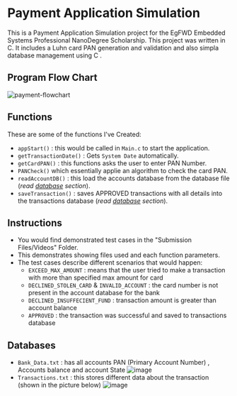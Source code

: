 # Payment Application Simulation
This is a Payment Application Simulation project for the EgFWD Embedded Systems Professional NanoDegree Scholarship. This project was written in C. It includes a Luhn card PAN generation and validation and also simpla database management using C .

## Program Flow Chart
![payment-flowchart](https://i.postimg.cc/ZY7MG8rK/payment-flowchart.jpg)

## Functions

These are some of the functions I've Created:
- `appStart()` : this would be called in `Main.c` to start the application.
- `getTransactionDate()` : Gets `System Date` automatically.
- `getCardPAN()` : this functions asks the user to enter PAN Number.
- `PANCheck()` which essentially applie an algorithm to check the card PAN.
- `readAccountDB()` : this load the accounts database from the database file (*read [database](https://github.com/t0ti20/Payment_Application#databases) section*).
- `saveTransaction()` : saves APPROVED transactions with all details into the transactions database (*read [database](https://github.com/t0ti20/Payment_Application#databases) section*).

## Instructions
- You would find demonstrated test cases in the "Submission Files/Videos" Folder.
- This demonstrates showing files used and each function parameters.
- The test cases describe different scenarios that would happen:
  * `EXCEED_MAX_AMOUNT` : means that the user tried to make a transaction with more than specified max amount for card
  * `DECLINED_STOLEN_CARD` & `INVALID_ACCOUNT` : the card number is not present in the account database for the bank
  * `DECLINED_INSUFFECIENT_FUND` : transaction amount is greater than account balance
  *  `APPROVED` : the transaction was successful and saved to transactions database


## Databases
- `Bank_Data.txt` : has all accounts PAN (Primary Account Number) , Accounts balance and account State
![image](https://i.postimg.cc/L4x0ft5F/image.png)
- `Transactions.txt` : this stores different data about the transaction (shown in the picture below)
![image](https://i.postimg.cc/VL1nYpmY/image.png)
